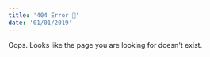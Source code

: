 ```yaml
---
title: '404 Error 🚨'
date: '01/01/2019'
---
```


Oops. Looks like the page you are looking for doesn't exist.
